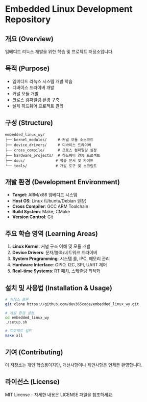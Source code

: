 # Embedded Linux Development Repository

## 개요 (Overview)
임베디드 리눅스 개발을 위한 학습 및 프로젝트 저장소입니다.

## 목적 (Purpose)
- 임베디드 리눅스 시스템 개발 학습
- 디바이스 드라이버 개발
- 커널 모듈 개발
- 크로스 컴파일링 환경 구축
- 실제 하드웨어 프로젝트 관리

## 구성 (Structure)
```
embedded_linux_wy/
├── kernel_modules/     # 커널 모듈 소스코드
├── device_drivers/     # 디바이스 드라이버
├── cross_compile/      # 크로스 컴파일링 설정
├── hardware_projects/  # 하드웨어 연동 프로젝트
├── docs/              # 학습 문서 및 가이드
└── tools/             # 개발 도구 및 스크립트
```

## 개발 환경 (Development Environment)
- **Target**: ARM/x86 임베디드 시스템
- **Host OS**: Linux (Ubuntu/Debian 권장)
- **Cross Compiler**: GCC ARM Toolchain
- **Build System**: Make, CMake
- **Version Control**: Git

## 주요 학습 영역 (Learning Areas)
1. **Linux Kernel**: 커널 구조 이해 및 모듈 개발
2. **Device Drivers**: 문자/블록/네트워크 드라이버
3. **System Programming**: 시스템 콜, IPC, 메모리 관리
4. **Hardware Interface**: GPIO, I2C, SPI, UART 제어
5. **Real-time Systems**: RT 패치, 스케줄링 최적화

## 설치 및 사용법 (Installation & Usage)
```bash
# 저장소 클론
git clone https://github.com/dev365code/embedded_linux_wy.git

# 개발 환경 설정
cd embedded_linux_wy
./setup.sh

# 프로젝트 빌드
make all
```

## 기여 (Contributing)
이 저장소는 개인 학습용이지만, 개선사항이나 제안사항은 언제든 환영합니다.

## 라이선스 (License)
MIT License - 자세한 내용은 LICENSE 파일을 참조하세요.